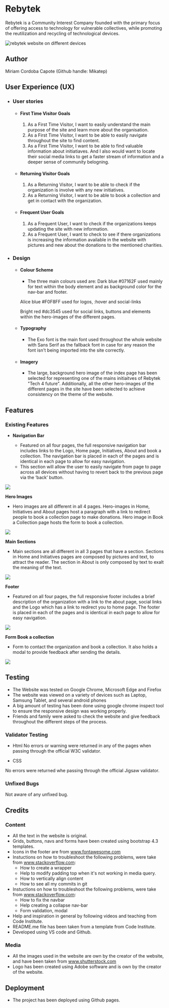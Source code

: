 <h1 text-align="center">Rebytek</h1>

Rebytek is a Community Interest Company founded with the primary focus of offering access to technology for vulnerable collectives, while promoting the reutilization and recycling of technological devices.

<div>
<img src="../assets/images/Rebytek-readme.png" alt="rebytek website on different devices">
</div>

## Author

Miriam Cordoba Capote (Github handle: Mikatep)

## User Experience (UX)

-   ### User stories

    -   #### First Time Visitor Goals

        1. As a First Time Visitor, I want to easily understand the main purpose of the site and learn more about the organisation.
        2. As a First Time Visitor, I want to be able to easily navigate throughout the site to find content.
        3. As a First Time Visitor, I want to be able to find valuable information about initiatiaves. And I also would want to locate their social media links to get a faster stream of information and a deeper sense of community belogning.

    -   #### Returning Visitor Goals

        1. As a Returning Visitor, I want to be able to check if the organization is involve with any new initiatives.
        2. As a Returning Visitor, I want to be able to book a collection and get in contact with the organization.

    -   #### Frequent User Goals
        1. As a Frequent User, I want to check if the organizations keeps updating the site with new information.
        2. As a Frequent User, I want to check to see if there organizations is increasing the information available in the website with pictures and new about the donations to the mentioned charities.


-   ### Design
    -   #### Colour Scheme
        -   The three main colours used are:
         Dark blue #07162F used mainly for text within the body element and as background color for the nav-bar and footer.

         Alice blue #F0F8FF used for logos, :hover and social-links

         Bright red #dc3545 used for social links, buttons and elements within the hero-images of the different pages.

    -   #### Typography
        -   The Exo font is the main font used throughout the whole website with Sans Serif as the fallback font in case for any reason the font isn't being imported into the site correctly. 

    -   #### Imagery
        -    The large, background hero image of the index page has been selected for representing one of the mains initiaitves of Rebytek "Tech 4 future". Additionally, all the other  hero-images of the different pages in the site have been selected to achieve consistency on the theme of the website.

   ## Features

   ### Existing Features

- __Navigation Bar__

  - Featured on all four pages, the full responsive navigation bar includes links to the Logo, Home page, Initiatives, About and book a collection. The navigation bar is placed in each of the pages and is identical in each page to allow for easy navigation.
  - This section will allow the user to easily navigate from page to page across all devices without having to revert back to the previous page via the ‘back’ button. 

<div>
<img src="../assets/images/Rebytek-readme.png">
</div>

__Hero Images__

- Hero images are all different in all 4 pages. Hero-images in Home, Initiatives and About pages host a paragraph with a link to redirect people to book a collection page to make donations. Hero image in Book a Collection page hosts the form to book a collection. 

<div>
<img src="../assets/images/hero-image-readme.png">
</div>

__Main Sections__

- Main sections are all different in all 3 pages that have a section. Sections in Home and Initiatives pages are composed by pictures and text, to attract the reader. The section in About is only composed by text to exalt the meaning of the text.

<div>
<img src="../assets/images/section-readme.png">
</div>

__Footer__

-  Featured on all four pages, the full responsive footer includes a brief description of the organization with a link to the about page, social links and the Logo which has a link to redirect you to home page. The footer is placed in each of the pages and is identical in each page to allow for easy navigation.

<div>
<img src="../assets/images/footer-readme.png">
</div>

__Form Book a collection__

-  Form to contact the organization and book a collection. It also holds a modal to provide feedback after sending the details.

<div>
<img src="../assets/images/form-readme.png">
</div>

## Testing 

-  The Website was tested on Google Chrome, Microsoft Edge and Firefox
-  The website was viewed on a variety of devices such as Laptop, Samsung Tablet, and several android phones
-  A big amount of testing has been done using google chrome inspect tool to ensure the responsive design was working properly.
-  Friends and family were asked to check the website and give feedback throughout the different steps of the process.

### Validator Testing 

-  Html
No errors or warning were returned in any of the pages when passing through the official W3C validator.

-  CSS

No errors were returned whe passing through the official Jigsaw validator.

### Unfixed Bugs

Not aware of any unfixed bug.

## Credits 

### Content 

- All the text in the website is original.
- Grids, buttons, navs and forms have been created using bootstrap 4.3 templates.
- Icons in the footer are from www.fontawesome.com
- Instuctions on how to troubleshoot the following problems, were take from www.stackoverflow.com:
    - How to create a wrapper
    - Help to modify padding top when it's not working in media query.
    - How to vertically align content
    - How to see all my commits in git
- Instuctions on how to troubleshoot the following problems, were take from www.stackoverflow.com:
    - How to fix the navbar
    - Help creating a collapse nav-bar
    - Form validation, modal
- Help and inspiration in general by following videos and teaching from Code Institute.
- README.me file has been taken from a template from Code Institute.
- Developed using VS code and Github.

### Media

- All the images used in the website are own by the creator of the website, and have been taken from www.shutterstock.com
- Logo has been created using Adobe software and is own by the creator of the website.

## Deployment

- The project has been deployed using Github pages.






